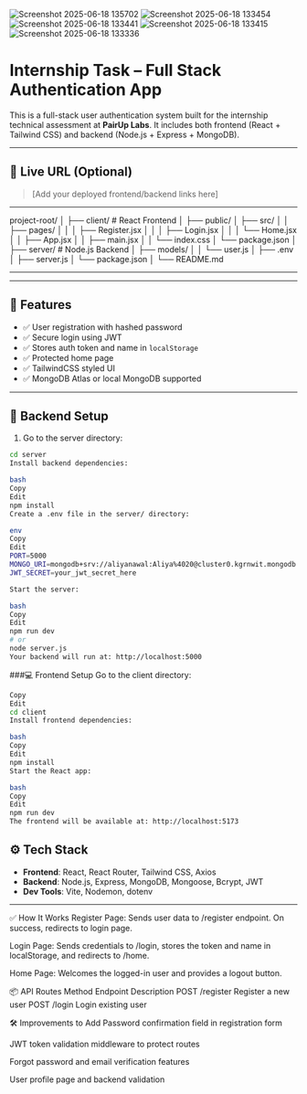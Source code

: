 ![Screenshot 2025-06-18 135702](https://github.com/user-attachments/assets/fa34c470-1bd3-4c51-a20f-ed28e0d234b2)
![Screenshot 2025-06-18 133454](https://github.com/user-attachments/assets/2a4a2303-9d18-41dc-a486-a07d8778cbe6)
![Screenshot 2025-06-18 133441](https://github.com/user-attachments/assets/3034ab6d-e786-415f-9886-55ab7820fc91)
![Screenshot 2025-06-18 133415](https://github.com/user-attachments/assets/2e533894-0678-4062-8373-7861550af98f)
![Screenshot 2025-06-18 133336](https://github.com/user-attachments/assets/02fd8607-19df-465a-b8f0-124d2634a5c9)

# Internship Task – Full Stack Authentication App

This is a full-stack user authentication system built for the internship technical assessment at **PairUp Labs**. It includes both frontend (React + Tailwind CSS) and backend (Node.js + Express + MongoDB).

---

## 🔗 Live URL (Optional)
> [Add your deployed frontend/backend links here]

---

project-root/
│
├── client/                 # React Frontend
│   ├── public/
│   ├── src/
│   │   ├── pages/
│   │   │   ├── Register.jsx
│   │   │   ├── Login.jsx
│   │   │   └── Home.jsx
│   │   ├── App.jsx
│   │   ├── main.jsx
│   │   └── index.css
│   └── package.json
│
├── server/                 # Node.js Backend
│   ├── models/
│   │   └── user.js
│   ├── .env
│   ├── server.js
│   └── package.json
│
└── README.md



---


---

## 🚀 Features

- ✅ User registration with hashed password
- ✅ Secure login using JWT
- ✅ Stores auth token and name in `localStorage`
- ✅ Protected home page
- ✅ TailwindCSS styled UI
- ✅ MongoDB Atlas or local MongoDB supported

---





## 🔧 Backend Setup

1. Go to the server directory:

```bash
cd server
Install backend dependencies:

bash
Copy
Edit
npm install
Create a .env file in the server/ directory:

env
Copy
Edit
PORT=5000
MONGO_URI=mongodb+srv://aliyanawal:Aliya%4020@cluster0.kgrnwit.mongodb.net/internship_auth?retryWrites=true&w=majority&appName=Cluster0
JWT_SECRET=your_jwt_secret_here

Start the server:

bash
Copy
Edit
npm run dev
# or
node server.js
Your backend will run at: http://localhost:5000
```


###💻 Frontend Setup
Go to the client directory:

```bash
Copy
Edit
cd client
Install frontend dependencies:

bash
Copy
Edit
npm install
Start the React app:

bash
Copy
Edit
npm run dev
The frontend will be available at: http://localhost:5173
```
## ⚙️ Tech Stack

- **Frontend**: React, React Router, Tailwind CSS, Axios
- **Backend**: Node.js, Express, MongoDB, Mongoose, Bcrypt, JWT
- **Dev Tools**: Vite, Nodemon, dotenv

---
✅ How It Works
Register Page: Sends user data to /register endpoint. On success, redirects to login page.

Login Page: Sends credentials to /login, stores the token and name in localStorage, and redirects to /home.

Home Page: Welcomes the logged-in user and provides a logout button.

📦 API Routes
Method	Endpoint	Description
POST	/register	Register a new user
POST	/login	Login existing user

🛠️ Improvements to Add
Password confirmation field in registration form

JWT token validation middleware to protect routes

Forgot password and email verification features

User profile page and backend validation


